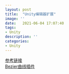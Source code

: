 ```yaml
---
layout: post
title:  "Unity编辑器扩展"
image: ''
date:   2021-06-04 17:07:40
tags:
- Unity
description: ''
categories: 
- Unity
---
```

[参考链接](https://www.jianshu.com/p/183695196f02)  
[Bezier曲线插件](..\assets\img\BezierEditorEx.unitypackage)
